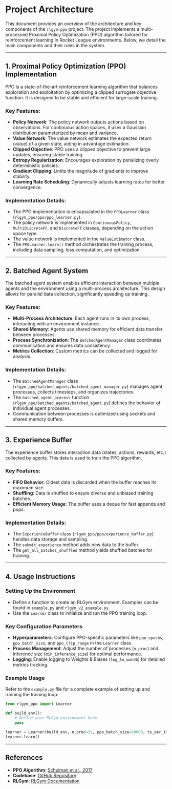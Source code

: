 # Project Architecture

This document provides an overview of the architecture and key components of the `rlgym-ppo` project. The project implements a multi-processed Proximal Policy Optimization (PPO) algorithm tailored for reinforcement learning in Rocket League environments. Below, we detail the main components and their roles in the system.

---

## 1. Proximal Policy Optimization (PPO) Implementation

PPO is a state-of-the-art reinforcement learning algorithm that balances exploration and exploitation by optimizing a clipped surrogate objective function. It is designed to be stable and efficient for large-scale training.

### Key Features:
- **Policy Network**: The policy network outputs actions based on observations. For continuous action spaces, it uses a Gaussian distribution parameterized by mean and variance.
- **Value Network**: The value network estimates the expected return (value) of a given state, aiding in advantage estimation.
- **Clipped Objective**: PPO uses a clipped objective to prevent large updates, ensuring stable training.
- **Entropy Regularization**: Encourages exploration by penalizing overly deterministic policies.
- **Gradient Clipping**: Limits the magnitude of gradients to improve stability.
- **Learning Rate Scheduling**: Dynamically adjusts learning rates for better convergence.

### Implementation Details:
- The PPO implementation is encapsulated in the `PPOLearner` class (`rlgym_ppo/ppo/ppo_learner.py`).
- The policy network is implemented in `ContinuousPolicy`, `MultiDiscreteFF`, and `DiscreteFF` classes, depending on the action space type.
- The value network is implemented in the `ValueEstimator` class.
- The `PPOLearner.learn()` method orchestrates the training process, including data sampling, loss computation, and optimization.

---

## 2. Batched Agent System

The batched agent system enables efficient interaction between multiple agents and the environment using a multi-process architecture. This design allows for parallel data collection, significantly speeding up training.

### Key Features:
- **Multi-Process Architecture**: Each agent runs in its own process, interacting with an environment instance.
- **Shared Memory**: Agents use shared memory for efficient data transfer between processes.
- **Process Synchronization**: The `BatchedAgentManager` class coordinates communication and ensures data consistency.
- **Metrics Collection**: Custom metrics can be collected and logged for analysis.

### Implementation Details:
- The `BatchedAgentManager` class (`rlgym_ppo/batched_agents/batched_agent_manager.py`) manages agent processes, collects timesteps, and organizes trajectories.
- The `batched_agent_process` function (`rlgym_ppo/batched_agents/batched_agent.py`) defines the behavior of individual agent processes.
- Communication between processes is optimized using sockets and shared memory buffers.

---

## 3. Experience Buffer

The experience buffer stores interaction data (states, actions, rewards, etc.) collected by agents. This data is used to train the PPO algorithm.

### Key Features:
- **FIFO Behavior**: Oldest data is discarded when the buffer reaches its maximum size.
- **Shuffling**: Data is shuffled to ensure diverse and unbiased training batches.
- **Efficient Memory Usage**: The buffer uses a deque for fast appends and pops.

### Implementation Details:
- The `ExperienceBuffer` class (`rlgym_ppo/ppo/experience_buffer.py`) handles data storage and sampling.
- The `submit_experience` method adds new data to the buffer.
- The `get_all_batches_shuffled` method yields shuffled batches for training.

---

## 4. Usage Instructions

### Setting Up the Environment
- Define a function to create an RLGym environment. Examples can be found in `example.py` and `rlgym_v2_example.py`.
- Use the `Learner` class to initialize and run the PPO training loop.

### Key Configuration Parameters
- **Hyperparameters**: Configure PPO-specific parameters like `ppo_epochs`, `ppo_batch_size`, and `ppo_clip_range` in the `Learner` class.
- **Process Management**: Adjust the number of processes (`n_proc`) and inference size (`min_inference_size`) for optimal performance.
- **Logging**: Enable logging to Weights & Biases (`log_to_wandb`) for detailed metrics tracking.

### Example Usage
Refer to the `example.py` file for a complete example of setting up and running the training loop:
```python
from rlgym_ppo import Learner

def build_env():
    # Define your RLGym environment here
    pass

learner = Learner(build_env, n_proc=32, ppo_batch_size=50000, ts_per_iteration=50000)
learner.learn()
```

---

## References
- **PPO Algorithm**: [Schulman et al., 2017](https://arxiv.org/abs/1707.06347)
- **Codebase**: [GitHub Repository](https://github.com/AechPro/rlgym-ppo)
- **RLGym**: [RLGym Documentation](https://rlgym.org)

